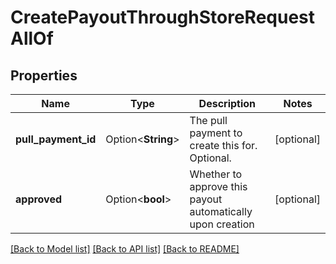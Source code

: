 # CreatePayoutThroughStoreRequestAllOf

## Properties

Name | Type | Description | Notes
------------ | ------------- | ------------- | -------------
**pull_payment_id** | Option<**String**> | The pull payment to create this for. Optional. | [optional]
**approved** | Option<**bool**> | Whether to approve this payout automatically upon creation | [optional]

[[Back to Model list]](../README.md#documentation-for-models) [[Back to API list]](../README.md#documentation-for-api-endpoints) [[Back to README]](../README.md)


